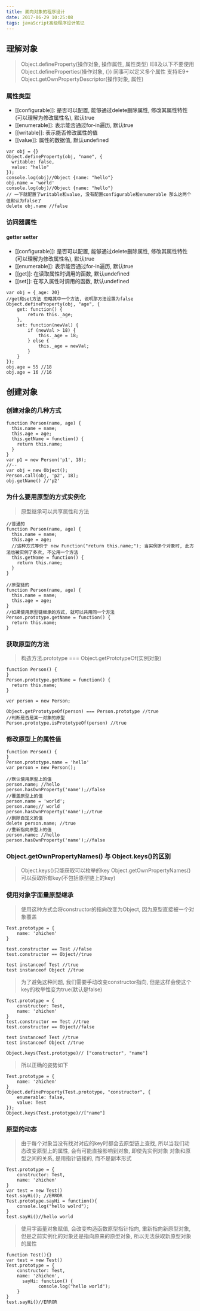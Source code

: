 ```yaml
---
title: 面向对象的程序设计
date: 2017-06-29 10:25:08
tags: javaScript高级程序设计笔记
---
```

## 理解对象
> Object.defineProperty(操作对象, 操作属性, 属性类型) IE8及以下不要使用
Object.defineProperties(操作对象, {}) 同事可以定义多个属性  支持IE9+
Object.getOwnPropertyDescriptor(操作对象, 属性)

### 属性类型
- [[configurable]]: 是否可以配置, 能够通过delete删除属性, 修改其属性特性(可以理解为修改属性名), 默认true
- [[enumerable]]: 表示能否通过for-in遍历, 默认true
- [[writable]]: 表示能否修改属性的值
- [[value]]: 属性的数据值, 默认undefined

```
var obj = {}
Object.defineProperty(obj, "name", {
  writable: false,
  value: "hello"
});
console.log(obj)//Object {name: "hello"}
obj.name = 'world'
console.log(obj)//Object {name: "hello"}
// 一下就配置了writable和value, 没有配置configurable和enumerable 那么这两个值默认为false了
delete obj.name //false
```

### 访问器属性
#### getter setter
- [[configurable]]: 是否可以配置, 能够通过delete删除属性, 修改其属性特性(可以理解为修改属性名), 默认true
- [[enumerable]]: 表示能否通过for-in遍历, 默认true
- [[get]]: 在读取属性时调用的函数, 默认undefined
- [[set]]: 在写入属性时调用的函数, 默认undefined
```
var obj = {_age: 20}
//get和set方法 忽略其中一个方法, 说明那方法设置为false
Object.defineProperty(obj, "age", {
    get: function() {
        return this._age;
    },
    set: function(newVal) {
        if (newVal > 18) {
            this._age = 18;
        } else {
            this._age = newVal;
        }
    }
});
obj.age = 55 //18
obj.age = 16 //16
```

## 创建对象
### 创建对象的几种方式
```
function Person(name, age) {
  this.name = name;
  this.age = age;
  this.getName = function() {
    return this.name;
  }
}
var p1 = new Person('p1', 18);
//--
var obj = new Object();
Person.call(obj, 'p2', 18);
obj.getName() //'p2'
```
### 为什么要用原型的方式实例化
>原型继承可以共享属性和方法

```
//普通的
function Person(name, age) {
  this.name = name;
  this.age = age;
  //这种方式等价于 new Function("return this.name;"); 当实例多个对象时, 此方法也被实例了多次, 不公用一个方法
  this.getName = function() {
    return this.name;
  }
}

//原型链的
function Person(name, age) {
  this.name = name;
  this.age = age;
}
//如果使用原型链继承的方式, 就可以共用同一个方法
Person.prototype.getName = function() {
  return this.name;
}
```

### 获取原型的方法
> 构造方法.prototype === Object.getPrototypeOf(实例对象)

```
function Person() {
}
Person.prototype.getName = function() {
  return this.name;
}

ver person = new Person;

Object.getPrototypeOf(person) === Person.prototype //true
//判断是否是某一对象的原型
Person.prototype.isPrototypeOf(person) //true
```

### 修改原型上的属性值
```
function Person() {
}
Person.prototype.name = 'hello'
var person = new Person();

//默认使用原型上的值
person.name; //hello
person.hasOwnProperty('name');//false
//覆盖原型上的值
person.name = 'world';
person.name;// world
person.hasOwnProperty('name');//true
//删除自定义的值
delete person.name; //true
//重新指向原型上的值
person.name; //hello
person.hasOwnProperty('name');//false
```

### Object.getOwnPropertyNames() 与 Object.keys()的区别
> Object.keys()只能获取可以枚举的key
Object.getOwnPropertyNames() 可以获取所有key(不包括原型链上的key)

### 使用对象字面量原型继承
>使用这种方式会将constructor的指向改变为Object, 因为原型直接被一个对象覆盖

```
Test.prototype = {
    name: 'zhichen'
}

test.constructor == Test //false
test.constructor == Object//true

test instanceof Test //true
test instanceof Object //true
```
>为了避免这种问题, 我们需要手动改变constructor指向, 但是这样会使这个key的枚举性变为true(默认是false)

```
Test.prototype = {
    constructor: Test,
    name: 'zhichen'
}
test.constructor == Test //true
test.constructor == Object//false

test instanceof Test //true
test instanceof Object //true

Object.keys(Test.prototype)// ["constructor", "name"]
```

>所以正确的姿势如下

```
Test.prototype = {
    name: 'zhichen'
}
Object.defineProperty(Test.prototype, "constructor", {
    enumerable: false,
    value: Test
});
Object.keys(Test.prototype)//["name"]
```

### 原型的动态
>由于每个对象当没有找对对应的key时都会去原型链上查找, 所以当我们动态改变原型上的属性, 会有可能直接影响到对象, 即使先实例对象
对象和原型之间的关系, 是用指针链接的, 而不是副本形式

```
Test.prototype = {
    constructor: Test,
    name: 'zhichen'
}
var test = new Test()
test.sayHi(); //ERROR
Test.prototype.sayHi = function(){
    console.log("hello wolrd");
}
test.sayHi()//hello world
```

>使用字面量对象赋值, 会改变构造函数原型指针指向, 重新指向新原型对象, 但是之前实例化的对象还是指向原来的原型对象, 所以无法获取新原型对象的属性

```
function Test(){}
var test = new Test()
Test.prototype = {
    constructor: Test,
    name: 'zhichen',
	  sayHi: function() {
		    console.log("hello world");
    }
}
test.sayHi()//ERROR
```
